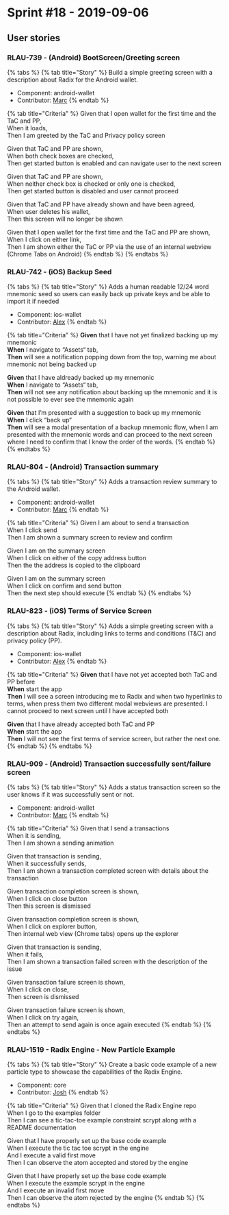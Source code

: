 # Sprint \#18 - 2019-09-06

## User stories

### RLAU-739 - \(Android\) BootScreen/Greeting screen

{% tabs %}
{% tab title="Story" %}
Build a simple greeting screen with a description about Radix for the Android wallet.

* Component: android-wallet
* Contributor: [Marc](https://github.com/MarcRubio)
{% endtab %}

{% tab title="Criteria" %}
Given that I open wallet for the first time and the TaC and PP,  
When it loads,  
Then I am greeted by the TaC and Privacy policy screen

Given that TaC and PP are shown,  
When both check boxes are checked,  
Then get started button is enabled and can navigate user to the next screen

Given that TaC and PP are shown,  
When neither check box is checked or only one is checked,  
Then get started button is disabled and user cannot proceed

Given that TaC and PP have already shown and have been agreed,  
When user deletes his wallet,  
Then this screen will no longer be shown

Given that I open wallet for the first time and the TaC and PP are shown,  
When I click on either link,  
Then I am shown either the TaC or PP via the use of an internal webview \(Chrome Tabs on Android\)
{% endtab %}
{% endtabs %}

### RLAU-742 - \(iOS\) Backup Seed

{% tabs %}
{% tab title="Story" %}
Adds a human readable 12/24 word mnemonic seed so users can easily back up private keys and be able to import it if needed

* Component: ios-wallet
* Contributor: [Alex](https://github.com/Sajjon)
{% endtab %}

{% tab title="Criteria" %}
**Given** that I have not yet finalized backing up my mnemonic  
**When** I navigate to “Assets“ tab,  
**Then** will see a notification popping down from the top, warning me about mnemonic not being backed up

**Given** that I have aldready backed up my mnemonic  
**When** I navigate to “Assets“ tab,  
**Then** will not see any notification about backing up the mnemonic and it is not possible to ever see the mnemonic again

**Given** that I’m presented with a suggestion to back up my mnemonic  
**When** I click “back up“  
**Then** will see a modal presentation of a backup mnemonic flow, when I am presented with the mnemonic words and can proceed to the next screen where I need to confirm that I know the order of the words.
{% endtab %}
{% endtabs %}

### RLAU-804 - \(Android\) Transaction summary

{% tabs %}
{% tab title="Story" %}
Adds a transaction review summary to the Android wallet.

* Component: android-wallet
* Contributor: [Marc](https://github.com/MarcRubio)
{% endtab %}

{% tab title="Criteria" %}
Given I am about to send a transaction  
When I click send  
Then I am shown a summary screen to review and confirm

Given I am on the summary screen  
When I click on either of the copy address button  
Then the the address is copied to the clipboard

Given I am on the summary screen  
When I click on confirm and send button  
Then the next step should execute
{% endtab %}
{% endtabs %}

### RLAU-823 - \(iOS\) Terms of Service Screen

{% tabs %}
{% tab title="Story" %}
Adds a simple greeting screen with a description about Radix, including links to terms and conditions \(T&C\) and privacy policy \(PP\).

* Component: ios-wallet
* Contributor: [Alex](https://github.com/Sajjon)
{% endtab %}

{% tab title="Criteria" %}
**Given** that I have not yet accepted both TaC and PP before  
**When** start the app  
**Then** I will see a screen introducing me to Radix and when two hyperlinks to terms, when press them two different modal webviews are presented. I cannot proceed to next screen until I have accepted both

**Given** that I have already accepted both TaC and PP  
**When** start the app  
**Then** I will not see the first terms of service screen, but rather the next one.
{% endtab %}
{% endtabs %}

### RLAU-909 - \(Android\) Transaction successfully sent/failure screen

{% tabs %}
{% tab title="Story" %}
Adds a status transaction screen so the user knows if it was successfully sent or not.

* Component: android-wallet
* Contributor: [Marc](https://github.com/MarcRubio)
{% endtab %}

{% tab title="Criteria" %}
Given that I send a transactions  
When it is sending,  
Then I am shown a sending animation

Given that transaction is sending,  
When it successfully sends,  
Then I am shown a transaction completed screen with details about the transaction

Given transaction completion screen is shown,  
When I click on close button  
Then this screen is dismissed

Given transaction completion screen is shown,  
When I click on explorer button,  
Then internal web view \(Chrome tabs\) opens up the explorer

Given that transaction is sending,  
When it fails,  
Then I am shown a transaction failed screen with the description of the issue

Given transaction failure screen is shown,  
When I click on close,  
Then screen is dismissed

Given transaction failure screen is shown,  
When I click on try again,  
Then an attempt to send again is once again executed
{% endtab %}
{% endtabs %}

### RLAU-1519 - Radix Engine - New Particle Example

{% tabs %}
{% tab title="Story" %}
Create a basic code example of a new particle type to showcase the capabilities of the Radix Engine.

* Component: core
* Contributor: [Josh](https://github.com/talekhinezh)
{% endtab %}

{% tab title="Criteria" %}
Given that I cloned the Radix Engine repo  
When I go to the examples folder  
Then I can see a tic-tac-toe example constraint scrypt along with a README documentation

Given that I have properly set up the base code example  
When I execute the tic tac toe scrypt in the engine  
And I execute a valid first move  
Then I can observe the atom accepted and stored by the engine

Given that I have properly set up the base code example  
When I execute the example scrypt in the engine  
And I execute an invalid first move  
Then I can observe the atom rejected by the engine
{% endtab %}
{% endtabs %}

